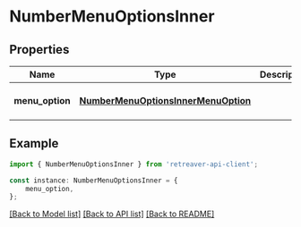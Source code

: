 # NumberMenuOptionsInner


## Properties

Name | Type | Description | Notes
------------ | ------------- | ------------- | -------------
**menu_option** | [**NumberMenuOptionsInnerMenuOption**](NumberMenuOptionsInnerMenuOption.md) |  | [optional] [default to undefined]

## Example

```typescript
import { NumberMenuOptionsInner } from 'retreaver-api-client';

const instance: NumberMenuOptionsInner = {
    menu_option,
};
```

[[Back to Model list]](../README.md#documentation-for-models) [[Back to API list]](../README.md#documentation-for-api-endpoints) [[Back to README]](../README.md)
